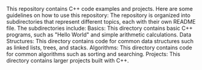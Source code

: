 This repository contains C++ code examples and projects. Here are some guidelines on how to use this repository:
The repository is organized into subdirectories that represent different topics, each with their own README file. The subdirectories include:
Basics: This directory contains basic C++ programs, such as "Hello World" and simple arithmetic calculations.
Data Structures: This directory contains code for common data structures such as linked lists, trees, and stacks.
Algorithms: This directory contains code for common algorithms such as sorting and searching.
Projects: This directory contains larger projects built with C++.
